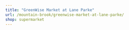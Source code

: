 ```yaml
---
title: "GreenWise Market at Lane Parke"
url: /mountain-brook/greenwise-market-at-lane-parke/
shop: supermarket
---
```

